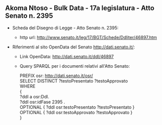 ## Akoma Ntoso - Bulk Data - 17a legislatura - Atto Senato n. 2395 ##

* Scheda del Disegno di Legge - Atto Senato n. 2395:
	* http url: http://www.senato.it/leg/17/BGT/Schede/Ddliter/46897.htm

* Riferimenti al sito OpenData del Senato http://dati.senato.it/:
	* Link OpenData: http://dati.senato.it/ddl/46897
	* Query SPARQL per i documenti relativi all'Atto Senato:

        PREFIX osr: <http://dati.senato.it/osr/>  
		SELECT DISTINCT ?testoPresentato ?testoApprovato  
		WHERE  
		{  
		    ?ddl a osr:Ddl.  
		    ?ddl osr:idFase 2395 .  
		    OPTIONAL { ?ddl osr:testoPresentato ?testoPresentato }  
		    OPTIONAL { ?ddl osr:testoApprovato ?testoApprovato }  
		}
		